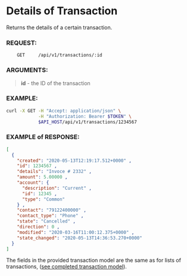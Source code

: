 # Details of Transaction

Returns the details of a certain transaction.

### REQUEST:

```
    GET     /api/v1/transactions/:id
```

### ARGUMENTS:

> **id** - the ID of the transaction

### EXAMPLE:

```bash
curl -X GET -H "Accept: application/json" \
            -H "Authorization: Bearer $TOKEN" \
            $API_HOST/api/v1/transactions/1234567
```

### EXAMPLE of RESPONSE:

```json
[
  {
    "created": "2020-05-13T12:19:17.512+0000" ,
    "id": 1234567 ,
    "details": "Invoce # 2332" ,
    "amount": 5.00000 ,
    "account": {
      "description": "Current" ,
      "id": 12345 ,
      "type": "Common"
    } ,
    "contact": "79122400000" ,
    "contact_type": "Phone" ,
    "state": "Cancelled" ,
    "direction": 0 ,
    "modified": "2020-03-16T11:00:12.375+0000" ,
    "state_changed": "2020-05-13T14:36:53.270+0000"
  }
]
```

The fields in the provided transaction model are the same as for lists of transactions,
([see completed transaction model](../models/transaction.md)).
